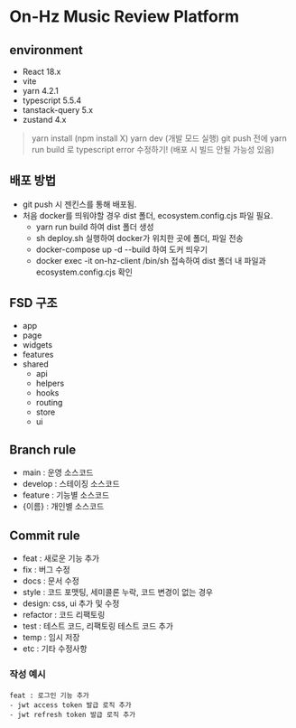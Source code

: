 # On-Hz Music Review Platform

## environment
- React 18.x
- vite
- yarn 4.2.1
- typescript 5.5.4
- tanstack-query 5.x
- zustand 4.x

> yarn install (npm install X)
> yarn dev (개발 모드 실행)
> git push 전에 yarn run build 로 typescript error 수정하기! (배포 시 빌드 안될 가능성 있음)

## 배포 방법
- git push 시 젠킨스를 통해 배포됨.
- 처음 docker를 띄워야할 경우 dist 폴더, ecosystem.config.cjs 파일 필요.
  - yarn run build 하여 dist 폴더 생성
  - sh deploy.sh 실행하여 docker가 위치한 곳에 폴더, 파일 전송
  - docker-compose up -d --build 하여 도커 띄우기
  - docker exec -it on-hz-client /bin/sh 접속하여 dist 폴더 내 파일과 ecosystem.config.cjs 확인

## FSD 구조
- app
- page
- widgets
- features
- shared
  - api
  - helpers
  - hooks
  - routing
  - store
  - ui

## Branch rule
- main : 운영 소스코드
- develop : 스테이징 소스코드
- feature : 기능별 소스코드
- {이름} : 개인별 소스코드

## Commit rule
- feat : 새로운 기능 추가
- fix : 버그 수정
- docs : 문서 수정
- style : 코드 포맷팅, 세미콜론 누락, 코드 변경이 없는 경우
- design: css, ui 추가 및 수정
- refactor : 코드 리팩토링
- test : 테스트 코드, 리팩토링 테스트 코드 추가
- temp : 임시 저장
- etc : 기타 수정사항

### 작성 예시
```Plain Text
feat : 로그인 기능 추가
- jwt access token 발급 로직 추가
- jwt refresh token 발급 로직 추가
```